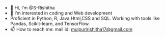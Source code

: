 - 👋 Hi, I’m @S-Rishitha
- 👀 I’m interested in coding and Web development
- Proficient in Python, R, Java,Html,CSS and SQL. Working with tools like Pandas, Scikit-learn, and TensorFlow.
- 📫 How to reach me: mail id: mulpuririshitha17@gmail.com

<!---
S-Rishitha/S-Rishitha is a ✨ special ✨ repository because its `README.md` (this file) appears on your GitHub profile.
You can click the Preview link to take a look at your changes.
--->
